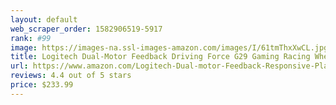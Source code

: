 ```yaml
---
layout: default 
﻿web_scraper_order: 1582906519-5917
rank: #99
image: https://images-na.ssl-images-amazon.com/images/I/61tmThxXwCL.jpg
title: Logitech Dual-Motor Feedback Driving Force G29 Gaming Racing Wheel with Responsive Pedals…
url: https://www.amazon.com/Logitech-Dual-motor-Feedback-Responsive-PlayStation/dp/B00Z0UWWYC/ref=zg_mw_pc_99?_encoding=UTF8&psc=1&refRID=EM7YADC22S0GE9S6JC4D
reviews: 4.4 out of 5 stars
price: $233.99 
---
```

